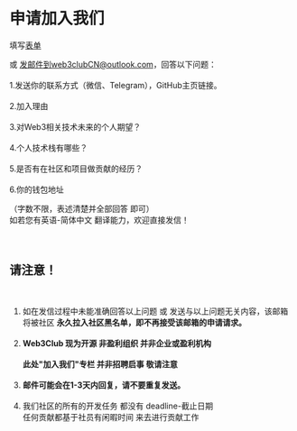 # 申请加入我们
填写[表单](https://forms.gle/xppaWH2i18LiR7hF9) 

或 发邮件到web3clubCN@outlook.com，回答以下问题：
<br>
<br>
1.发送你的联系方式（微信、Telegram），GitHub主页链接。
<br>
<br>
2.加入理由
<br>
<br>
3.对Web3相关技术未来的个人期望？
<br>
<br>
4.个人技术栈有哪些？
<br>
<br>
5.是否有在社区和项目做贡献的经历？
<br>
<br>
6.你的钱包地址



（字数不限，表述清楚并全部回答 即可）
<br>
如若您有英语-简体中文 翻译能力，欢迎直接发信！<br><br><br>
## 请注意！

<br>

1. 如在发信过程中未能准确回答以上问题 或 发送与以上问题无关内容，该邮箱将被社区 **永久拉入社区黑名单，即不再接受该邮箱的申请请求。** <br><br>
2. **Web3Club 现为开源 非盈利组织 并非企业或盈利机构** <br><br>
**此处"加入我们"专栏 并非招聘启事 敬请注意**<br><br>
3. **邮件可能会在1-3天内回复，请不要重复发送。**<br><br>
4. 我们社区的所有的开发任务 都没有 deadline-截止日期<br>
任何贡献都基于社员有闲暇时间 来去进行贡献工作
